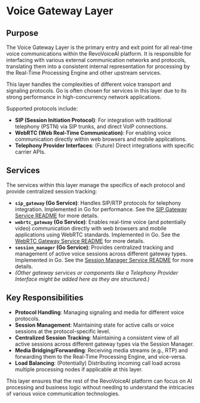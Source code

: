 # Voice Gateway Layer

## Purpose

The Voice Gateway Layer is the primary entry and exit point for all real-time voice communications within the RevoVoiceAI platform. It is responsible for interfacing with various external communication networks and protocols, translating them into a consistent internal representation for processing by the Real-Time Processing Engine and other upstream services.

This layer handles the complexities of different voice transport and signaling protocols. Go is often chosen for services in this layer due to its strong performance in high-concurrency network applications.

Supported protocols include:
*   **SIP (Session Initiation Protocol)**: For integration with traditional telephony (PSTN) via SIP trunks, and direct VoIP connections.
*   **WebRTC (Web Real-Time Communication)**: For enabling voice communication directly within web browsers and mobile applications.
*   **Telephony Provider Interfaces**: (Future) Direct integrations with specific carrier APIs.

## Services

The services within this layer manage the specifics of each protocol and provide centralized session tracking:

*   **`sip_gateway` (Go Service)**: Handles SIP/RTP protocols for telephony integration. Implemented in Go for performance. See the [SIP Gateway Service README](./sip_gateway/README.md) for more details.
*   **`webrtc_gateway` (Go Service)**: Enables real-time voice (and potentially video) communication directly with web browsers and mobile applications using WebRTC standards. Implemented in Go. See the [WebRTC Gateway Service README](./webrtc_gateway/README.md) for more details.
*   **`session_manager` (Go Service)**: Provides centralized tracking and management of active voice sessions across different gateway types. Implemented in Go. See the [Session Manager Service README](./session_manager/README.md) for more details.
*   *(Other gateway services or components like a Telephony Provider Interface might be added here as they are structured.)*

## Key Responsibilities

*   **Protocol Handling**: Managing signaling and media for different voice protocols.
*   **Session Management**: Maintaining state for active calls or voice sessions at the protocol-specific level.
*   **Centralized Session Tracking**: Maintaining a consistent view of all active sessions across different gateway types via the Session Manager.
*   **Media Bridging/Forwarding**: Receiving media streams (e.g., RTP) and forwarding them to the Real-Time Processing Engine, and vice-versa.
*   **Load Balancing**: (Potentially) Distributing incoming call load across multiple processing nodes if applicable at this layer.

This layer ensures that the rest of the RevoVoiceAI platform can focus on AI processing and business logic without needing to understand the intricacies of various voice communication technologies.
